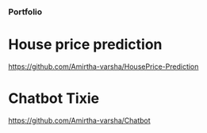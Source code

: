 ### Portfolio
# House price prediction
https://github.com/Amirtha-varsha/HousePrice-Prediction
# Chatbot Tixie 
https://github.com/Amirtha-varsha/Chatbot
